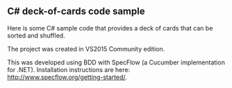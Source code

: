 C# deck-of-cards code sample
----------------------------

Here is some C# sample code that provides a deck of cards that can be sorted and shuffled.

The project was created in VS2015 Community edition.

This was developed using BDD with SpecFlow (a Cucumber implementation for .NET).
Installation instructions are here: <http://www.specflow.org/getting-started/>.